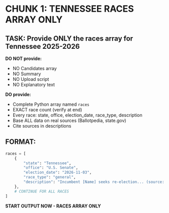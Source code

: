 # CHUNK 1: TENNESSEE RACES ARRAY ONLY

## TASK: Provide ONLY the races array for Tennessee 2025-2026

**DO NOT provide:**
- NO Candidates array
- NO Summary  
- NO Upload script
- NO Explanatory text

**DO provide:**
- Complete Python array named `races`
- EXACT race count (verify at end)
- Every race: state, office, election_date, race_type, description
- Base ALL data on real sources (Ballotpedia, state.gov)
- Cite sources in descriptions

## FORMAT:

```python
races = [
    {
        "state": "Tennessee",
        "office": "U.S. Senate",
        "election_date": "2026-11-03",
        "race_type": "general",
        "description": "Incumbent [Name] seeks re-election... (source: Ballotpedia)"
    },
    # CONTINUE FOR ALL RACES
]
```

**START OUTPUT NOW - RACES ARRAY ONLY**
